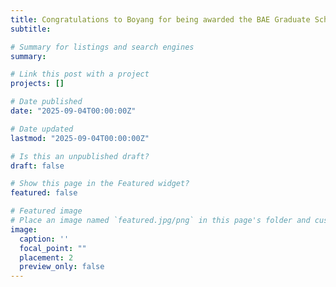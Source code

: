 ```yaml
---
title: Congratulations to Boyang for being awarded the BAE Graduate Scholarship (Galen and Ann Brown Scholarship, $2,000) 👋👋. Keep up the good work!
subtitle: 

# Summary for listings and search engines
summary:

# Link this post with a project
projects: []

# Date published
date: "2025-09-04T00:00:00Z"

# Date updated
lastmod: "2025-09-04T00:00:00Z"

# Is this an unpublished draft?
draft: false

# Show this page in the Featured widget?
featured: false

# Featured image
# Place an image named `featured.jpg/png` in this page's folder and customize its options here.
image:
  caption: ''
  focal_point: ""
  placement: 2
  preview_only: false
---
```


